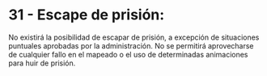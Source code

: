 # 31 - Escape de prisión:

No existirá la posibilidad de escapar de prisión, a excepción de situaciones puntuales aprobadas por la administración. No se permitirá aprovecharse de cualquier fallo en el mapeado o el uso de determinadas animaciones para huir de prisión.
